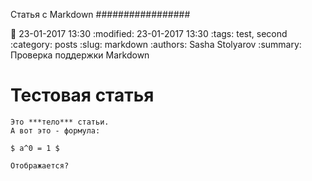 Статья с Markdown
#################

:date: 23-01-2017 13:30
:modified: 23-01-2017 13:30
:tags: test, second
:category: posts
:slug: markdown
:authors: Sasha Stolyarov
:summary: Проверка поддержки Markdown

# Тестовая статья

    Это ***тело*** статьи.
    А вот это - формула:

    $ a^0 = 1 $

    Отображается?
